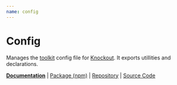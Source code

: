 ```yaml
---
name: config
---
```


# Config

<!-- @include docs/parts/packages/config/description.md-->

Manages the [toolkit] config file for [Knockout]. It exports utillities and declarations.

<!-- /include -->

<!-- @include docs/parts/package-nav.md -->

[**Documentation**](https://knuckles.elsk.dev) | [Package (npm)](https://npmjs.com/package/@knuckles/config) | [Repository](https://github.com/tscpp/knuckles) | [Source Code](https://github.com/tscpp/knuckles/tree/main/packages/config)

<!-- /include -->

<!-- @include docs/parts/reference.md -->

[TypeScript]: https://typescriptlang.org
[ESLint]: https://eslint.org
[Knockout]: https://knockoutjs.com
[toolkit]: https://knuckles.elsk.dev

<!-- /include -->
